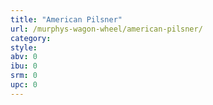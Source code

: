 ```yaml
---
title: "American Pilsner"
url: /murphys-wagon-wheel/american-pilsner/
category: 
style: 
abv: 0
ibu: 0
srm: 0
upc: 0
---
```


